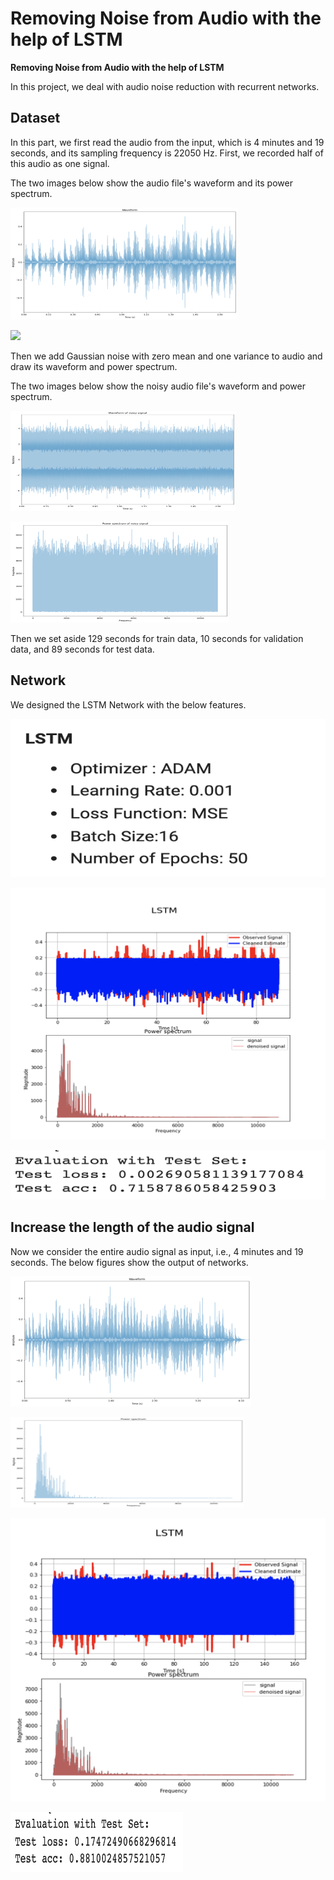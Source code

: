 # Removing Noise from Audio with the help of LSTM

**Removing Noise from Audio with the help of LSTM**

In this project, we deal with audio noise reduction with recurrent networks.

## **Dataset**

In this part, we first read the audio from the input, which is 4 minutes and 19 seconds, and its sampling frequency is 22050 Hz. First, we recorded half of this audio as one signal.

The two images below show the audio file's waveform and its power spectrum. 

![](https://github.com/Fateme-Azizabadi/Removing-Noise-from-Audio-with-the-help-of-LSTM/blob/main/Images/Waveform.png)

![](https://github.com/Fateme-Azizabadi/Removing-Noise-from-Signals-with-the-help-of-RNN-LSTM/blob/main/Images/Power.Spectrum.png)

Then we add Gaussian noise with zero mean and one variance to audio and draw its waveform and power spectrum.


The two images below show the noisy audio file's waveform and power spectrum. 

![](https://github.com/Fateme-Azizabadi/Removing-Noise-from-Audio-with-the-help-of-LSTM/blob/main/Images/Noisy.Waveform.png)

![](https://github.com/Fateme-Azizabadi/Removing-Noise-from-Audio-with-the-help-of-LSTM/blob/main/Images/Noisy.Power.Spectrum.png)

Then we set aside 129 seconds for train data, 10 seconds for validation data, and 89 seconds for test data.

## **Network**

We designed the LSTM Network with the below features. 

![](https://github.com/Fateme-Azizabadi/Removing-Noise-from-Audio-with-the-help-of-LSTM/blob/main/Images/LSTM.png)

![](https://github.com/Fateme-Azizabadi/Removing-Noise-from-Audio-with-the-help-of-LSTM/blob/main/Images/output.png)

![](https://github.com/Fateme-Azizabadi/Removing-Noise-from-Audio-with-the-help-of-LSTM/blob/main/Images/Results.png)

## **Increase the length of the audio signal**

Now we consider the entire audio signal as input, i.e., 4 minutes and 19 seconds.
The below figures show the output of networks.

![](https://github.com/Fateme-Azizabadi/Removing-Noise-from-Audio-with-the-help-of-LSTM/blob/main/Images/Waveform2.png)

![](https://github.com/Fateme-Azizabadi/Removing-Noise-from-Audio-with-the-help-of-LSTM/blob/main/Images/Power.Spectrum2.png)

![](https://github.com/Fateme-Azizabadi/Removing-Noise-from-Audio-with-the-help-of-LSTM/blob/main/Images/output2.png)

![](https://github.com/Fateme-Azizabadi/Removing-Noise-from-Audio-with-the-help-of-LSTM/blob/main/Images/Results2.png)




 
 
